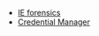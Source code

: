 * [IE forensics](http://hh.diva-portal.org/smash/get/diva2:635743/FULLTEXT02.pdf)
* [Credential Manager](https://www.nirsoft.net/utils/credentials_file_view.html)

